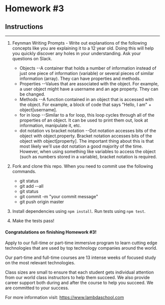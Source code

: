 # Homework #3

## Instructions
---
1. Feynman Writing Prompts - Write out explanations of the following concepts like you are explaining it to a 12 year old.  Doing this will help you quickly discover any holes in your understanding.  Ask your questions on Slack.

	* Objects
	--A container that holds a number of information instead of just one piece of information (variable) or several pieces of similar information (array). They can have properties and methods.
	* Properties
	--Values that are associated with the object. For example, a user object might have a username and an age property. They can be changed.
	* Methods
	--A function contained in an object that is accessed with the object. For example, a block of code that says "Hello, I am" + object[username].
	* for in loop
	--Similar to a for loop, this loop cycles through all of the properties of an object. It can be used to print them out, look at information, manipulate it, etc.
	* dot notation vs bracket notation
	--Dot notation accesses bits of the object with object.property. Bracket notation accesses bits of the object with object[property]. The important thing about this is that most likely we'll use dot notation a good majority of the time. However, when using something like variables to access the object (such as numbers stored in a variable), bracket notation is required.


2. Fork and clone this repo.  When you need to commit use the following commands.

	* git status
	* git add --all
	* git status
	* git commit -m "your commit message"
	* git push origin master

3. Install dependencies using `npm install`.  Run tests using `npm test`.

4. Make the tests pass!



#### Congratulations on finishing Homework #3!
Apply to our full-time or part-time immersive program to learn cutting edge technologies that are used by top technology companies around the world.

Our part-time and full-time courses are 13 intense weeks of focused study on the most relevant technologies.  

Class sizes are small to ensure that each student gets individual attention from our world class instructors to help them succeed.  We also provide career support both during and after the course to help you succeed.  We are committed to your success.

For more information visit: https://www.lambdaschool.com
